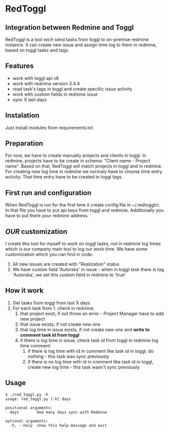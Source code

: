 # RedToggl
## Integration between Redmine and Toggl
RedToggl is a tool wich send tasks from toggl to on-premise redmine instance. It can create new issue and assign time log to them in redmine, based on toggl tasks and tags.
  
## Features
* work with toggl api v8
* work with redmine version 3.4.4
* read task's tags in toggl and create specific issue activity
* work with custom fields in redmine issue
* sync X last days

## Instalation
Just install modules from requirements.txt

## Preparation
For now, we have to create manually projects and clients in toggl. In redmine, projects have to be create in schema: "Client name - Project name". Based on that, RedToggl will match projects in toggl and in redmine.
For creating new log time in redmine we normaly have to choose time entry activity. That time entry have to be created in toggl tags.

## First run and configuration
When RedToggl is run for the first time it create config file in ~/.redtogglrc. In that file you have to put api keys from toggl and redmine. Additionally you have to put there your redmine address.

## *OUR* customization
I create this tool for myself to work on toggl tasks, not in redmine log times which is our company main tool to log our work time. We have some customization which you can find in code:
1. All new issues are created with "Realization" status
2. We have custom field 'Autorska' in issue - when in toggl task there is tag 'Autorska', we set this custom field in redmine to 'true'

## How it work
1. Get tasks from toggl from last X days
2. For each task from 1. check in redmine:
    1. that project exist, if not throw an error - Project Manager have to add new project
    2. that issue exists, if not create new one
    3. that log time in issue exists, if not create new one and **write to comment task id from toggl**
    4. if there is log time in issue, check task id from toggl in redmine log time comment:
        1. if there is log time with id in comment like task id in toggl, do nothing - this task was sync previously
        2. if there is no log time with id in comment like task id in toggl, create new log time - this task wasn't sync previously

## Usage
```
$ ./red_toggl.py -h
usage: red_toggl.py [-h] days

positional arguments:
  days        How many days sync with Redmine

optional arguments:
  -h, --help  show this help message and exit
  ```
